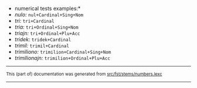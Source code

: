 

* numerical tests examples:*
* *nulo:* `nul+Cardinal+Sing+Nom`
* *tri:* `tri+Cardinal`
* *tria:* `tri+Ordinal+Sing+Nom`
* *triajn:* `tri+Ordinal+Plu+Acc`
* *tridek:* `tridek+Cardinal`
* *trimil:* `trimil+Cardinal`
* *trimiliono:* `trimilion+Cardinal+Sing+Nom`
* *trimilionajn:* `trimilion+Ordinal+Plu+Acc`

* * *

<small>This (part of) documentation was generated from [src/fst/stems/numbers.lexc](https://github.com/giellalt/lang-epo/blob/main/src/fst/stems/numbers.lexc)</small>

---

